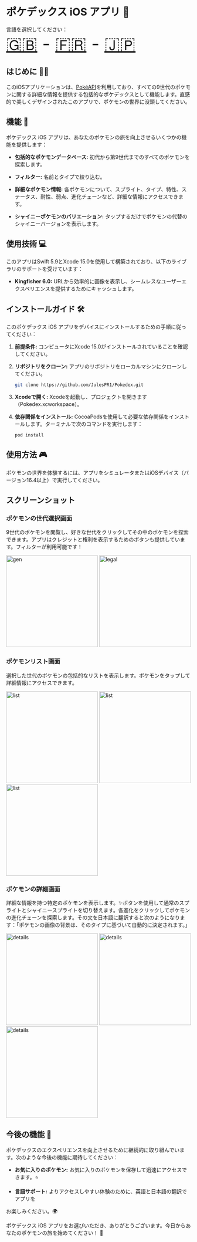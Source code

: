 # ポケデックス iOS アプリ 📱

言語を選択してください：
<br>
<font size="40">
[🇬🇧](/README.md) - [🇫🇷](/README_assets/README_fr.md) - [🇯🇵](/README_assets/README_ja.md)
</font>

## はじめに 🧑‍💻

このiOSアプリケーションは、[PokéAPI](https://api-pokemon-fr.vercel.app/)を利用しており、すべての9世代のポケモンに関する詳細な情報を提供する包括的なポケデックスとして機能します。直感的で美しくデザインされたこのアプリで、ポケモンの世界に没頭してください。

## 機能 🧩

ポケデックス iOS アプリは、あなたのポケモンの旅を向上させるいくつかの機能を提供します：

- **包括的なポケモンデータベース:** 初代から第9世代までのすべてのポケモンを探索します。

- **フィルター:** 名前とタイプで絞り込む。
  
- **詳細なポケモン情報:** 各ポケモンについて、スプライト、タイプ、特性、ステータス、耐性、弱点、進化チェーンなど、詳細な情報にアクセスできます。

- **シャイニーポケモンのバリエーション:** タップするだけでポケモンの代替のシャイニーバージョンを表示します。

## 使用技術 💻

このアプリはSwift 5.9とXcode 15.0を使用して構築されており、以下のライブラリのサポートを受けています：

- **Kingfisher 6.0:** URLから効率的に画像を表示し、シームレスなユーザーエクスペリエンスを提供するためにキャッシュします。

## インストールガイド 🛠️

このポケデックス iOS アプリをデバイスにインストールするための手順に従ってください：

1. **前提条件:** コンピュータにXcode 15.0がインストールされていることを確認してください。

2. **リポジトリをクローン:** アプリのリポジトリをローカルマシンにクローンしてください。

   ```bash
   git clone https://github.com/JulesPR1/Pokedex.git
   ```

3. **Xcodeで開く:** Xcodeを起動し、プロジェクトを開きます（Pokedex.xcworkspace）。

4. **依存関係をインストール:** CocoaPodsを使用して必要な依存関係をインストールします。ターミナルで次のコマンドを実行します：

   ```bash
   pod install
   ```

## 使用方法 🎮

ポケモンの世界を体験するには、アプリをシミュレータまたはiOSデバイス（バージョン16.4以上）で実行してください。

## スクリーンショット

### ポケモンの世代選択画面

9世代のポケモンを閲覧し、好きな世代をクリックしてその中のポケモンを探索できます。アプリはクレジットと権利を表示するためのボタンも提供しています。フィルターが利用可能です！

<p float="left">

<img src="/README_assets/gen_choice.jpg" alt="gen" style="width:250px;"/>

<img src="/README_assets/legal.jpg" alt="legal" style="width:250px;"/>

</p>

### ポケモンリスト画面

選択した世代のポケモンの包括的なリストを表示します。ポケモンをタップして詳細情報にアクセスできます。

<p float="left">

<img src="/README_assets/list.jpg" alt="list" style="width:250px;"/>
<img src="/README_assets/list_2.jpg" alt="list" style="width:250px;"/>
<img src="/README_assets/list_3.jpg" alt="list" style="width:250px;"/>

</p>

### ポケモンの詳細画面

詳細な情報を持つ特定のポケモンを表示します。✨ボタンを使用して通常のスプライトとシャイニースプライトを切り替えます。各進化をクリックしてポケモンの進化チェーンを探索します。その文を日本語に翻訳すると次のようになります：「ポケモンの画像の背景は、そのタイプに基づいて自動的に決定されます。」

<img src="/README_assets/p_1.jpg" alt="details" style="width:250px;"/>
<img src="/README_assets/p_2.jpg" alt="details" style="width:250px;"/>
<img src="/README_assets/p_3.jpg" alt="details" style="width:250px;"/>

## 今後の機能 🚧

ポケデックスのエクスペリエンスを向上させるために継続的に取り組んでいます。次のような今後の機能に期待してください：

- **お気に入りのポケモン:** お気に入りのポケモンを保存して迅速にアクセスできます。⭐
  
- **言語サポート:** よりアクセスしやすい体験のために、英語と日本語の翻訳でアプリを

お楽しみください。🌍

ポケデックス iOS アプリをお選びいただき、ありがとうございます。今日からあなたのポケモンの旅を始めてください！ 🌟